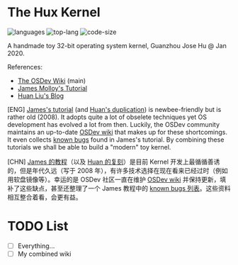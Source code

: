 # The Hux Kernel

![languages](https://img.shields.io/github/languages/count/hgz12345ssdlh/hux-kernel?color=gold)
![top-lang](https://img.shields.io/github/languages/top/hgz12345ssdlh/hux-kernel)
![code-size](https://img.shields.io/github/languages/code-size/hgz12345ssdlh/hux-kernel)

A handmade toy 32-bit operating system kernel, Guanzhou Jose Hu @ Jan 2020.

References:

- [The OSDev Wiki](https://wiki.osdev.org/) (main)
- [James Molloy's Tutorial](http://www.jamesmolloy.co.uk/tutorial_html/)
- [Huan Liu's Blog](http://wiki.0xffffff.org/)

[ENG] [James's tutorial](http://www.jamesmolloy.co.uk/tutorial_html/) (and [Huan's duplication](http://wiki.0xffffff.org/)) is newbee-friendly but is rather old (2008). It adopts quite a lot of obselete techniques yet OS development has evolved a lot from then. Luckily, the OSDev community maintains an up-to-date [OSDev wiki](https://wiki.osdev.org/) that makes up for these shortcomings. It even collects [known bugs](https://wiki.osdev.org/James_Molloy's_Tutorial_Known_Bugs) found in James's tutorial. By combining these tutorials we shall be able to build a "modern" toy kernel.

[CHN] [James 的教程](http://www.jamesmolloy.co.uk/tutorial_html/)（以及 [Huan 的复刻](http://wiki.0xffffff.org/)）是目前 Kernel 开发上最循循善诱的，但是年代久远（写于 2008 年），有许多技术选择在现在看来已经过时（例如用软盘镜像等）。幸运的是 OSDev 社区一直在维护 [OSDev wiki](https://wiki.osdev.org/) 并保持更新，填补了这些缺点，甚至还整理了一个 James 教程中的 [known bugs 列表](https://wiki.osdev.org/James_Molloy's_Tutorial_Known_Bugs)。这些资料相互整合着看，会更有益。


# TODO List

- [ ] Everything...
- [ ] My combined wiki
